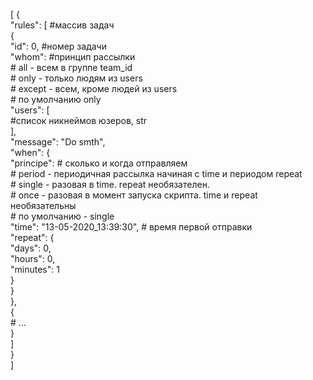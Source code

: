 [
	{  
		"rules": [  #массив задач  
			{  
				"id": 0,  #номер задачи  
				"whom": #принцип рассылки  
						# all - всем в группе team_id  
						# only - только людям из users  
						# except - всем, кроме людей из users  
						# по умолчанию only  
				"users": [  
					#список никнеймов юзеров, str  
				],  
				"message": "Do smth",  
				"when": {  
					"principe": 	# сколько и когда отправляем  
									# period - периодичная рассылка начиная с time и периодом repeat  
									# single - разовая в time. repeat необязателен.   
									# once - разовая в момент запуска скрипта. time и repeat необязательны  
									# по умолчанию - single  
					"time": "13-05-2020_13:39:30", # время первой отправки  
					"repeat": {  
						"days": 0,  
						"hours": 0,  
						"minutes": 1  
					}  
				}  
			},  
			{  
				# ...  
			}  
		]  
	}  
] 
